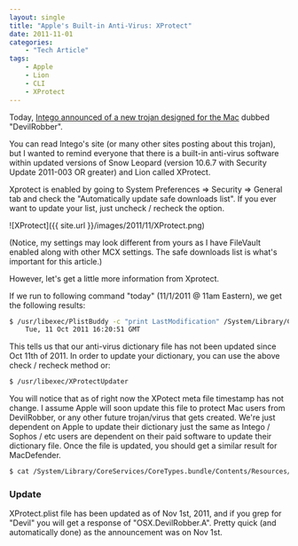 ```yaml
---
layout: single
title: "Apple's Built-in Anti-Virus: XProtect"
date: 2011-11-01
categories:
    - "Tech Article"
tags:
    - Apple
    - Lion
    - CLI
    - XProtect
---
```

Today, [Intego announced of a new trojan designed for the Mac][DevilRobber] dubbed "DevilRobber".

You can read Intego's site (or many other sites posting about this trojan), but I wanted to remind everyone that there is a built-in anti-virus software within updated versions of Snow Leopard (version 10.6.7 with Security Update 2011-003 OR greater) and Lion called XProtect.

Xprotect is enabled by going to System Preferences => Security => General tab and check the "Automatically update safe downloads list". If you ever want to update your list, just uncheck / recheck the option.

![XProtect]({{ site.url }}/images/2011/11/XProtect.png)

(Notice, my settings may look different from yours as I have FileVault enabled along with other MCX settings. The safe downloads list is what's important for this article.)

However, let's get a little more information from Xprotect.

If we run to following command "today" (11/1/2011 @ 11am Eastern), we get the following results:

``` bash
$ /usr/libexec/PlistBuddy -c "print LastModification" /System/Library/CoreServices/CoreTypes.bundle/Contents/Resources/XProtect.meta.plist
	Tue, 11 Oct 2011 16:20:51 GMT
```

This tells us that our anti-virus dictionary file has not been updated since Oct 11th of 2011. In order to update your dictionary, you can use the above check / recheck method or:

``` bash
$ /usr/libexec/XProtectUpdater
```

You will notice that as of right now the XPotect meta file timestamp has not change. I assume Apple will soon update this file to protect Mac users from DevilRobber, or any other future trojan/virus that gets created. We're just dependent on Apple to update their dictionary just the same as Intego / Sophos / etc users are dependent on their paid software to update their dictionary file. Once the file is updated, you should get a similar result for MacDefender.

``` bash
$ cat /System/Library/CoreServices/CoreTypes.bundle/Contents/Resources/XProtect.plist | grep MacDefender
```

### Update
XProtect.plist file has been updated as of Nov 1st, 2011, and if you grep for "Devil" you will get a response of "OSX.DevilRobber.A". Pretty quick (and automatically done) as the announcement was on Nov 1st.

[DevilRobber]: http://blog.intego.com/new-malware-devilrobber-grabs-files-and-bitcoins-performs-bitcoin-mining-and-more/

